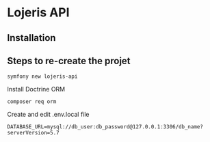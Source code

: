# Lojeris API

## Installation

## Steps to re-create the projet

```shell script
symfony new lojeris-api
```

Install Doctrine ORM

```shell script
composer req orm
```

Create and edit .env.local file

```dotenv
DATABASE_URL=mysql://db_user:db_password@127.0.0.1:3306/db_name?serverVersion=5.7
```